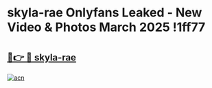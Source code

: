 # skyla-rae Onlyfans Leaked - New Video & Photos March 2025 !1ff77

# <h2><a href="https://tw95pl.iuczelnia.edu.pl?title=skyla-rae&ref=1ff77">🔗👉 🔴 skyla-rae</a></h2>

[![acn](https://github.com/user-attachments/assets/0f9c940e-d8b0-45ae-aac7-cd30a18b3e1c)](https://tw95pl.iuczelnia.edu.pl?title=skyla-rae&ref=1ff77)


